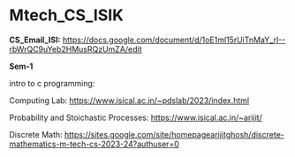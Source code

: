 # Mtech_CS_ISIK

**CS_Email_ISI:** https://docs.google.com/document/d/1oE1ml15rUiTnMaY_rI--rbWrQC9uYeb2HMusRQzUmZA/edit

**Sem-1**

intro to c programming:


Computing Lab: https://www.isical.ac.in/~pdslab/2023/index.html

Probability and Stoichastic Processes: https://www.isical.ac.in/~arijit/

Discrete Math:
https://sites.google.com/site/homepagearijitghosh/discrete-mathematics-m-tech-cs-2023-24?authuser=0